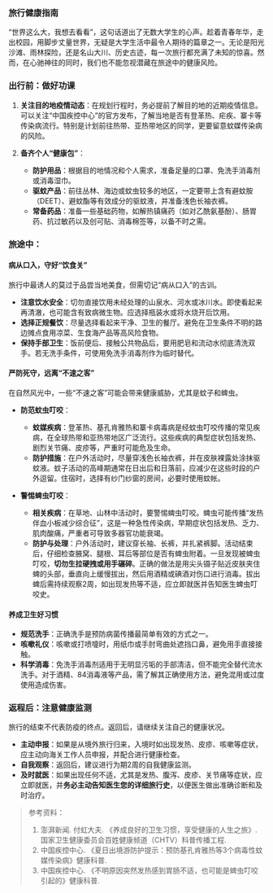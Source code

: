 ### 旅行健康指南

“世界这么大，我想去看看”，这句话道出了无数大学生的心声。趁着青春年华，走出校园，用脚步丈量世界，无疑是大学生活中最令人期待的篇章之一。无论是阳光沙滩、雨林探险，还是名山大川、历史古迹，每一次旅行都充满了未知的惊喜。然而，在心驰神往的同时，我们也不能忽视潜藏在旅途中的健康风险。

### 出行前：做好功课

1.  **关注目的地疫情动态**：在规划行程时，务必提前了解目的地的近期疫情信息。可以关注“中国疾控中心”的官方发布，了解当地是否有登革热、疟疾、寨卡等传染病流行。特别是计划前往热带、亚热带地区的同学，更要留意蚊媒传染病的风险。

2.  **备齐个人“健康包”**：
    *   **防护用品**：根据目的地情况和个人需求，准备足量的口罩、免洗手消毒剂或消毒湿巾。
    *   **驱蚊产品**：前往丛林、海边或蚊虫较多的地区，一定要带上含有避蚊胺（DEET）、避蚊酯等有效成分的驱蚊液，并准备浅色长袖衣裤。
    *   **常备药品**：准备一些基础药物，如解热镇痛药（如对乙酰氨基酚）、肠胃药、抗过敏药以及创可贴、消毒棉签等，以备不时之需。

### 旅途中：

#### 病从口入，守好“饮食关”

旅行中最诱人的莫过于品尝当地美食，但需切记“病从口入”的古训。

*   **注意饮水安全**：切勿直接饮用未经处理的山泉水、河水或冰川水。即使看起来再清澈，也可能含有致病微生物。应选择瓶装水或将水烧开后饮用。
*   **选择正规餐饮**：尽量选择看起来干净、卫生的餐厅。避免在卫生条件不明的路边摊点食用凉菜、生食海产品等高风险食物。
*   **保持手部卫生**：饭前便后、接触公共物品后，要用肥皂和流动水彻底清洗双手。若无洗手条件，可使用免洗手消毒剂作为临时替代。

#### 严防死守，远离“不速之客”

在自然风光中，一些“不速之客”可能会带来健康威胁，尤其是蚊子和蜱虫。

*   **防范蚊虫叮咬**：
    *   **蚊媒疾病**：登革热、基孔肯雅热和寨卡病毒病是经蚊虫叮咬传播的常见疾病，在全球热带和亚热带地区广泛流行。这些疾病的典型症状包括发热、剧烈关节痛、皮疹等，严重时可能危及生命。
    *   **防护措施**：在户外活动时，尽量穿浅色长袖衣裤，并在皮肤裸露处涂抹驱蚊液。蚊子活动的高峰期通常在日出后和日落前，应减少在这些时段的户外逗留。住宿时，选择有纱门纱窗的房间，必要时使用蚊帐。

*   **警惕蜱虫叮咬**：
    *   **相关疾病**：在草地、山林中活动时，要警惕蜱虫叮咬。蜱虫可能传播“发热伴血小板减少综合征”，这是一种急性传染病，早期症状包括发热、乏力、肌肉酸痛，严重者可导致多器官功能衰竭。
    *   **防护与处理**：户外活动时，建议穿长袖、长裤，并扎紧裤脚。活动结束后，仔细检查腋窝、腿根、耳后等部位是否有蜱虫附着。一旦发现被蜱虫叮咬，**切勿生拉硬拽或用手碾碎**。正确的做法是用尖头镊子贴近皮肤夹住蜱的头部，垂直向上缓慢拔出，然后用酒精或碘酒对伤口进行消毒。拔出蜱后需持续观察2周，如出现发热等不适，应立即就医并告知医生蜱虫叮咬史。

#### 养成卫生好习惯

*   **规范洗手**：正确洗手是预防病菌传播最简单有效的方式之一。
*   **咳嗽礼仪**：咳嗽或打喷嚏时，用纸巾或手肘弯曲处遮挡口鼻，避免用手直接接触。
*   **科学消毒**：免洗手消毒剂适用于无明显污垢的手部清洁，但不能完全替代流水洗手。对于酒精、84消毒液等产品，需了解其正确使用方法，避免混用或过度使用造成伤害。

### 返程后：注意健康监测

旅行的结束不代表防疫的终点。返回后，请继续关注自己的健康状况。

*   **主动申报**：如果是从境外旅行归来，入境时如出现发热、皮疹、咳嗽等症状，应主动向海关工作人员申报，并配合进行健康检查。
*   **自我观察**：返回后，建议进行为期2周的自我健康监测。
*   **及时就医**：如果出现任何不适，尤其是发热、腹泻、皮疹、关节痛等症状，应立即就医，并**务必主动告知医生您的详细旅行史**，以便医生做出准确诊断和及时治疗。

> 参考资料：
> 1.  澎湃新闻. 付虹大夫. 《养成良好的卫生习惯，享受健康的人生之旅》. 国家卫生健康委员会百姓健康频道（CHTV）科普传播工程.
> 2.  中国疾控中心. 《夏日出境游防护提示：预防基孔肯雅热等3个病毒性蚊媒传染病》健康科普.
> 3.  中国疾控中心. 《不明原因突然发热感到胃肠不适，也可能是蜱虫叮咬引起的》健康科普.